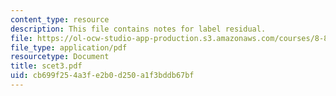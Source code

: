 ```yaml
---
content_type: resource
description: This file contains notes for label residual.
file: https://ol-ocw-studio-app-production.s3.amazonaws.com/courses/8-851-strong-interactions-effective-field-theories-of-qcd-spring-2006/cb699f254a3fe2b0d250a1f3bddb67bf_scet3.pdf
file_type: application/pdf
resourcetype: Document
title: scet3.pdf
uid: cb699f25-4a3f-e2b0-d250-a1f3bddb67bf
---
```

